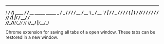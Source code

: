    _____                _                _____                      
  / ___/___  __________(_)___  ____     / ___/____ __   _____  _____
  \__ \/ _ \/ ___/ ___/ / __ \/ __ \    \__ \/ __ `/ | / / _ \/ ___/
 ___/ /  __(__  |__  ) / /_/ / / / /   ___/ / /_/ /| |/ /  __/ /    
/____/\___/____/____/_/\____/_/ /_/   /____/\__,_/ |___/\___/_/     
                                                                

Chrome extension for saving all tabs of a open window. These tabs can be restored in a new window.
